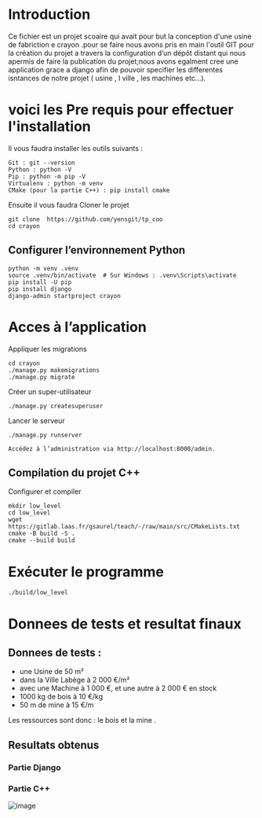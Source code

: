 # Introduction 

Ce fichier est un projet scoaire qui avait pour but la conception d'une usine de fabriction e crayon .pour se faire nous avons pris en main l'outil GIT pour la 
création du projet a travers la configuration d’un dépôt distant qui nous apermis de faire la publication du projet;nous avons egalment cree une application grace a django afin de pouvoir
specifier les differentes isntances de notre projet ( usine , l ville , les machines etc...).

# voici  les Pre requis pour effectuer l'installation
Il vous faudra installer les outils suivants :

    Git : git --version
    Python : python -V
    Pip : python -m pip -V
    Virtualenv : python -m venv
    CMake (pour la partie C++) : pip install cmake

Ensuite il vous faudra Cloner le projet

    git clone  https://github.com/yensgit/tp_coo
    cd crayon

## Configurer l’environnement Python

    python -m venv .venv
    source .venv/bin/activate  # Sur Windows : .venv\Scripts\activate
    pip install -U pip
    pip install django
    django-admin startproject crayon

# Acces à l’application

Appliquer les migrations

    cd crayon
    ./manage.py makemigrations
    ./manage.py migrate

Créer un super-utilisateur

    ./manage.py createsuperuser

Lancer le serveur

    ./manage.py runserver

    Accédez à l’administration via http://localhost:8000/admin.

## Compilation du projet C++

Configurer et compiler

    mkdir low_level
    cd low_level
    wget https://gitlab.laas.fr/gsaurel/teach/-/raw/main/src/CMakeLists.txt
    cmake -B build -S .
    cmake --build build

# Exécuter le programme

    ./build/low_level
# Donnees de tests et resultat finaux 
## Donnees de tests :
- une Usine de 50 m²
- dans la Ville Labège à 2 000 €/m² 
- avec une Machine à 1 000 €, et une autre à 2 000 €
 en stock
- 1000 kg de bois à 10 €/kg
- 50 m de mine à 15 €/m

Les ressources sont donc : le bois et la mine .

## Resultats obtenus 
### Partie Django

### Partie C++
![image](https://github.com/user-attachments/assets/136eb7f9-7813-416d-a50a-73c9524fea74)

